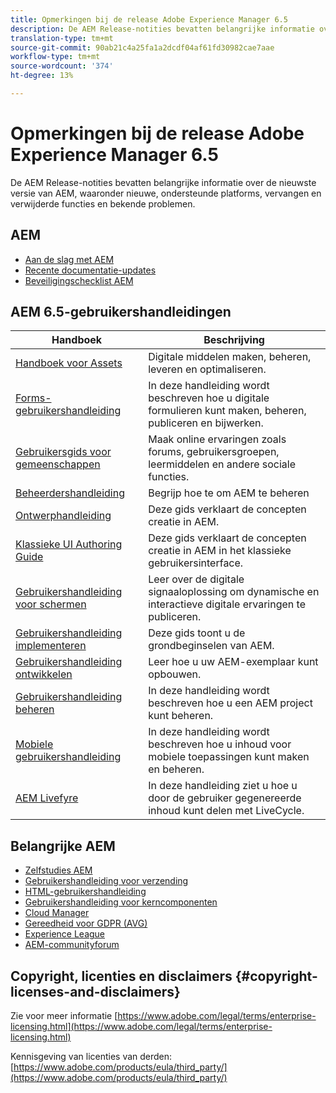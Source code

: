 ```yaml
---
title: Opmerkingen bij de release Adobe Experience Manager 6.5
description: De AEM Release-notities bevatten belangrijke informatie over de nieuwste versie van AEM, waaronder nieuwe, ondersteunde platforms, vervangen en verwijderde functies en bekende problemen.
translation-type: tm+mt
source-git-commit: 90ab21c4a25fa1a2dcdf04af61fd30982cae7aae
workflow-type: tm+mt
source-wordcount: '374'
ht-degree: 13%

---
```



# Opmerkingen bij de release Adobe Experience Manager 6.5

De AEM Release-notities bevatten belangrijke informatie over de nieuwste versie van AEM, waaronder nieuwe, ondersteunde platforms, vervangen en verwijderde functies en bekende problemen.

## AEM

* [Aan de slag met AEM](https://helpx.adobe.com/experience-manager/get-started.html)
* [Recente documentatie-updates](https://helpx.adobe.com/experience-manager/documentation-updates.html)
* [Beveiligingschecklist AEM](/help/sites-administering/security-checklist.md)

## AEM 6.5-gebruikershandleidingen

| Handboek | Beschrijving |
|--- |---|
| [Handboek voor Assets](/help/assets/home.md) | Digitale middelen maken, beheren, leveren en optimaliseren. |
| [Forms-gebruikershandleiding](/help/forms/home.md) | In deze handleiding wordt beschreven hoe u digitale formulieren kunt maken, beheren, publiceren en bijwerken. |
| [Gebruikersgids voor gemeenschappen](/help/communities/home.md) | Maak online ervaringen zoals forums, gebruikersgroepen, leermiddelen en andere sociale functies. |
| [Beheerdershandleiding](/help/sites-administering/home.md) | Begrijp hoe te om AEM te beheren |
| [Ontwerphandleiding](/help/sites-authoring/home.md) | Deze gids verklaart de concepten creatie in AEM. |
| [Klassieke UI Authoring Guide](/help/sites-classic-ui-authoring/home.md) | Deze gids verklaart de concepten creatie in AEM in het klassieke gebruikersinterface. |
| [Gebruikershandleiding voor schermen](https://docs.adobe.com/content/help/en/experience-manager-screens/user-guide/aem-screens-introduction.html) | Leer over de digitale signaaloplossing om dynamische en interactieve digitale ervaringen te publiceren. |
| [Gebruikershandleiding implementeren](/help/sites-deploying/home.md) | Deze gids toont u de grondbeginselen van AEM. |
| [Gebruikershandleiding ontwikkelen](/help/sites-developing/home.md) | Leer hoe u uw AEM-exemplaar kunt opbouwen. |
| [Gebruikershandleiding beheren](/help/managing/home.md) | In deze handleiding wordt beschreven hoe u een AEM project kunt beheren. |
| [Mobiele gebruikershandleiding](/help/mobile/home.md) | In deze handleiding wordt beschreven hoe u inhoud voor mobiele toepassingen kunt maken en beheren. |
| [AEM Livefyre](https://docs.adobe.com/content/help/en/livefyre/using/home.html) | In deze handleiding ziet u hoe u door de gebruiker gegenereerde inhoud kunt delen met LiveCycle. |

## Belangrijke AEM

* [Zelfstudies AEM](https://helpx.adobe.com/experience-manager/kt/index/aem-6-5-videos.html)
* [Gebruikershandleiding voor verzending](https://docs.adobe.com/content/help/en/experience-manager-dispatcher/using/dispatcher.html)
* [HTML-gebruikershandleiding](https://docs.adobe.com/content/help/en/experience-manager-htl/using/overview.html)
* [Gebruikershandleiding voor kerncomponenten](https://docs.adobe.com/content/help/en/experience-manager-core-components/using/introduction.html)
* [Cloud Manager](https://docs.adobe.com/content/help/en/experience-manager-cloud-manager/using/introduction-to-cloud-manager.html)
* [Gereedheid voor GDPR (AVG)](/help/managing/data-protection-and-privacy.md)
* [Experience League](https://guided.adobe.com/?promoid=K42KVXHD&amp;mv=other#recommended/solutions/experience-manager)
* [AEM-communityforum](https://experienceleaguecommunities.adobe.com/t5/adobe-experience-manager/ct-p/adobe-experience-manager-community)

## Copyright, licenties en disclaimers {#copyright-licenses-and-disclaimers}

Zie voor meer informatie [https://www.adobe.com/legal/terms/enterprise-licensing.html](https://www.adobe.com/legal/terms/enterprise-licensing.html)

Kennisgeving van licenties van derden: [https://www.adobe.com/products/eula/third_party/](https://www.adobe.com/products/eula/third_party/)
